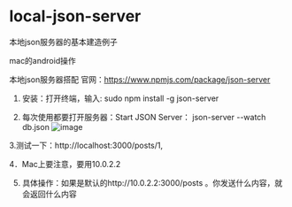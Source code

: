 # local-json-server
本地json服务器的基本建造例子

mac的android操作

本地json服务器搭配
官网：https://www.npmjs.com/package/json-server

1.	安装：打开终端，输入: 
sudo npm install -g json-server

2.	每次使用都要打开服务器：Start JSON Server：
json-server --watch db.json
![image](https://user-images.githubusercontent.com/8104166/134767117-af4c446c-c0b9-4752-a4fb-d6f2dbedb459.png)

3.测试一下：http://localhost:3000/posts/1,

4．Mac上要注意，要用10.0.2.2

5. 具体操作：如果是默认的http://10.0.2.2:3000/posts 。你发送什么内容，就会返回什么内容

